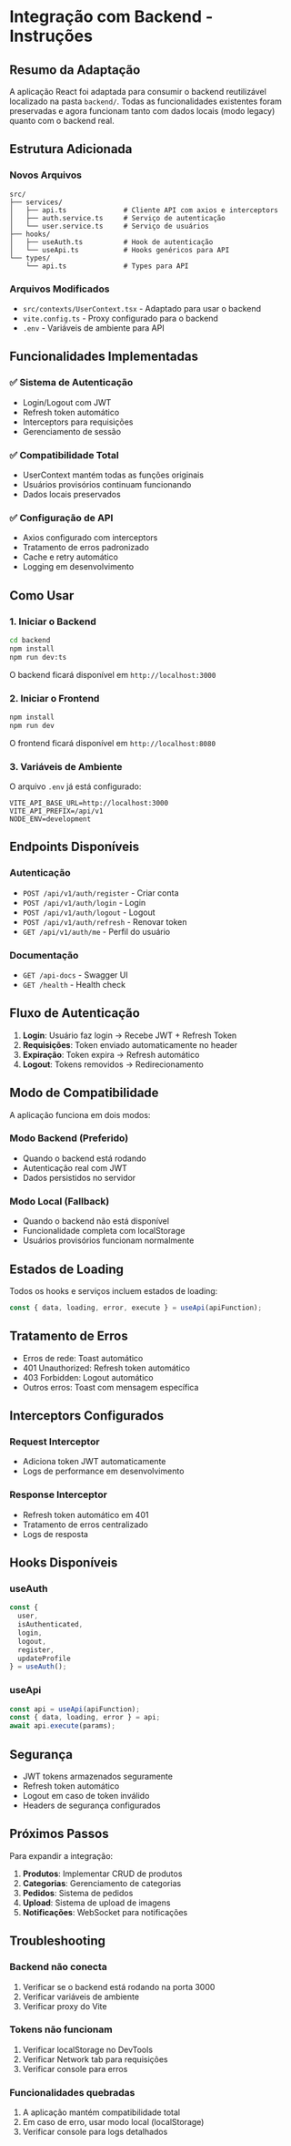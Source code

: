 # Integração com Backend - Instruções

## Resumo da Adaptação

A aplicação React foi adaptada para consumir o backend reutilizável localizado na pasta `backend/`. Todas as funcionalidades existentes foram preservadas e agora funcionam tanto com dados locais (modo legacy) quanto com o backend real.

## Estrutura Adicionada

### Novos Arquivos

```
src/
├── services/
│   ├── api.ts              # Cliente API com axios e interceptors
│   ├── auth.service.ts     # Serviço de autenticação
│   └── user.service.ts     # Serviço de usuários
├── hooks/
│   ├── useAuth.ts          # Hook de autenticação
│   └── useApi.ts           # Hooks genéricos para API
└── types/
    └── api.ts              # Types para API
```

### Arquivos Modificados

- `src/contexts/UserContext.tsx` - Adaptado para usar o backend
- `vite.config.ts` - Proxy configurado para o backend
- `.env` - Variáveis de ambiente para API

## Funcionalidades Implementadas

### ✅ Sistema de Autenticação
- Login/Logout com JWT
- Refresh token automático
- Interceptors para requisições
- Gerenciamento de sessão

### ✅ Compatibilidade Total
- UserContext mantém todas as funções originais
- Usuários provisórios continuam funcionando
- Dados locais preservados

### ✅ Configuração de API
- Axios configurado com interceptors
- Tratamento de erros padronizado
- Cache e retry automático
- Logging em desenvolvimento

## Como Usar

### 1. Iniciar o Backend

```bash
cd backend
npm install
npm run dev:ts
```

O backend ficará disponível em `http://localhost:3000`

### 2. Iniciar o Frontend

```bash
npm install
npm run dev
```

O frontend ficará disponível em `http://localhost:8080`

### 3. Variáveis de Ambiente

O arquivo `.env` já está configurado:

```env
VITE_API_BASE_URL=http://localhost:3000
VITE_API_PREFIX=/api/v1
NODE_ENV=development
```

## Endpoints Disponíveis

### Autenticação
- `POST /api/v1/auth/register` - Criar conta
- `POST /api/v1/auth/login` - Login
- `POST /api/v1/auth/logout` - Logout
- `POST /api/v1/auth/refresh` - Renovar token
- `GET /api/v1/auth/me` - Perfil do usuário

### Documentação
- `GET /api-docs` - Swagger UI
- `GET /health` - Health check

## Fluxo de Autenticação

1. **Login**: Usuário faz login → Recebe JWT + Refresh Token
2. **Requisições**: Token enviado automaticamente no header
3. **Expiração**: Token expira → Refresh automático
4. **Logout**: Tokens removidos → Redirecionamento

## Modo de Compatibilidade

A aplicação funciona em dois modos:

### Modo Backend (Preferido)
- Quando o backend está rodando
- Autenticação real com JWT
- Dados persistidos no servidor

### Modo Local (Fallback)
- Quando o backend não está disponível
- Funcionalidade completa com localStorage
- Usuários provisórios funcionam normalmente

## Estados de Loading

Todos os hooks e serviços incluem estados de loading:

```typescript
const { data, loading, error, execute } = useApi(apiFunction);
```

## Tratamento de Erros

- Erros de rede: Toast automático
- 401 Unauthorized: Refresh token automático
- 403 Forbidden: Logout automático
- Outros erros: Toast com mensagem específica

## Interceptors Configurados

### Request Interceptor
- Adiciona token JWT automaticamente
- Logs de performance em desenvolvimento

### Response Interceptor  
- Refresh token automático em 401
- Tratamento de erros centralizado
- Logs de resposta

## Hooks Disponíveis

### useAuth
```typescript
const {
  user,
  isAuthenticated,
  login,
  logout,
  register,
  updateProfile
} = useAuth();
```

### useApi
```typescript
const api = useApi(apiFunction);
const { data, loading, error } = api;
await api.execute(params);
```

## Segurança

- JWT tokens armazenados seguramente
- Refresh token automático
- Logout em caso de token inválido
- Headers de segurança configurados

## Próximos Passos

Para expandir a integração:

1. **Produtos**: Implementar CRUD de produtos
2. **Categorias**: Gerenciamento de categorias
3. **Pedidos**: Sistema de pedidos
4. **Upload**: Sistema de upload de imagens
5. **Notificações**: WebSocket para notificações

## Troubleshooting

### Backend não conecta
1. Verificar se o backend está rodando na porta 3000
2. Verificar variáveis de ambiente
3. Verificar proxy do Vite

### Tokens não funcionam
1. Verificar localStorage no DevTools
2. Verificar Network tab para requisições
3. Verificar console para erros

### Funcionalidades quebradas
1. A aplicação mantém compatibilidade total
2. Em caso de erro, usar modo local (localStorage)
3. Verificar console para logs detalhados